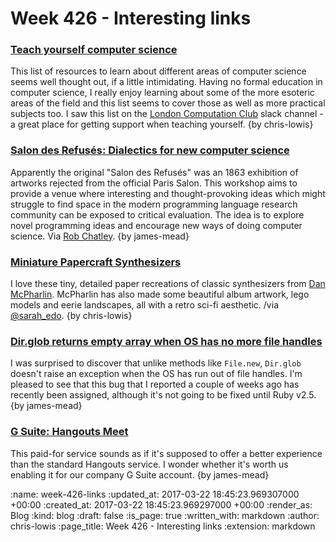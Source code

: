 Week 426 - Interesting links
============================

### [Teach yourself computer science](https://teachyourselfcs.com/)

This list of resources to learn about different areas of computer
science seems well thought out, if a little intimidating. Having no
formal education in computer science, I really enjoy learning about
some of the more esoteric areas of the field and this list seems to
cover those as well as more practical subjects too. I saw this list on
the [London Computation Club](http://london.computation.club/) slack
channel - a great place for getting support when teaching yourself. {by chris-lowis}

### [Salon des Refusés: Dialectics for new computer science](https://refuses.github.io/)

Apparently the original "Salon des Refusés" was an 1863 exhibition of artworks rejected from the official Paris Salon. This workshop aims to provide a venue where interesting and thought-provoking ideas which might struggle to find space in the modern programming language research community can be exposed to critical evaluation. The idea is to explore novel programming ideas and encourage new ways of doing computer science. Via [Rob Chatley][]. {by james-mead}

[Rob Chatley]: http://chatley.com/

### [Miniature Papercraft Synthesizers](http://www.thisiscolossal.com/2017/03/miniature-retro-papercraft-synthesizers-by-dan-mcpharlin)

I love these tiny, detailed paper recreations of classic synthesizers
from [Dan McPharlin](http://danmcpharlin.net/). McPharlin has also
made some beautiful album artwork, lego models and eerie landscapes,
all with a retro sci-fi
aesthetic. /via [@sarah_edo](https://twitter.com/sarah_edo). {by chris-lowis}

### [Dir.glob returns empty array when OS has no more file handles](https://bugs.ruby-lang.org/issues/13276)

I was surprised to discover that unlike methods like `File.new`, `Dir.glob` doesn't raise an exception when the OS has run out of file handles. I'm pleased to see that this bug that I reported a couple of weeks ago has recently been assigned, although it's not going to be fixed until Ruby v2.5. {by james-mead}

### [G Suite: Hangouts Meet](https://gsuite.google.com/products/meet/)

This paid-for service sounds as if it's supposed to offer a better experience than the standard Hangouts service. I wonder whether it's worth us enabling it for our company G Suite account. {by james-mead}

:name: week-426-links
:updated_at: 2017-03-22 18:45:23.969307000 +00:00
:created_at: 2017-03-22 18:45:23.969297000 +00:00
:render_as: Blog
:kind: blog
:draft: false
:is_page: true
:written_with: markdown
:author: chris-lowis
:page_title: Week 426 - Interesting links
:extension: markdown
